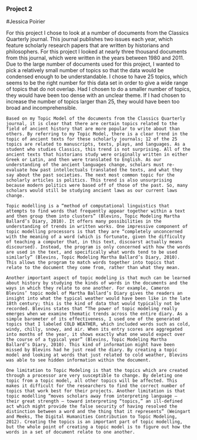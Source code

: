 ### Project 2
#Jessica Poirier

For this project I chose to look at a number of documents from the Classics Quarterly journal. This journal publishes two issues each year, which feature scholarly research papers that are written by historians and philosophers. For this project I looked at nearly three thousand documents from this journal, which were written in the years between 1980 and 2011. Due to the large number of documents used for this project, I wanted to pick a relatively small number of topics so that the data would be condensed enough to be understandable. I chose to have 25 topics, which seems to be the right number for this data set in order to give a wide range of topics that do not overlap. Had I chosen to do a smaller number of topics, they would have been too dense with an unclear theme. If I had chosen to increase the number of topics larger than 25, they would have been too broad and incomprehensible. 
	
	Based on my Topic Model of the documents from the Classics Quarterly journal, it is clear that there are certain topics related to the field of ancient history that are more popular to write about than others. By referring to my Topic Model, there is a clear trend in the topic of ancient texts for these scholarly journals; 12 of the 25 topics are related to manuscripts, texts, plays, and languages. As a student who studies Classics, this trend is not surprising. All of the ancient texts that historians study were originally written in either Greek or Latin, and then were translated to English. As our understanding of the ancient languages change, scholars must re-evaluate how past intellectuals translated the texts, and what they say about the past societies. The next most common topic for the scholarly articles is politics. This trend is also unsurprising because modern politics were based off of those of the past. So, many scholars would still be studying ancient laws as our current laws change. 
	
	Topic modelling is a “method of computational linguistics that attempts to find words that frequently appear together within a text and then group them into clusters” (Blevins, Topic Modeling Martha Ballard’s Diary, 2010). It offers many possibilities in the understanding of trends in written works. One impressive component of topic modelling processors is that they are “completely unconcerned with the meaning of a word (which is fortunate, given the difficulty of teaching a computer that, in this text, discoarst actually means discoursed). Instead, the program is only concerned with how the words are used in the text, and specifically what words tend to be used similarly” (Blevins, Topic Modeling Martha Ballard’s Diary, 2010). This allows the program to match words together into topics that relate to the document they come from, rather than what they mean. 
	
	Another important aspect of topic modeling is that much can be learned about history by studying the kinds of words in the documents and the ways in which they relate to one another. For example, Cameron Blevins’ topic model of Martha Ballard’s Diary gives the readers an insight into what the typical weather would have been like in the late 18th century; this is the kind of data that would typically not be recorded. Blevins states that “The power of topic modeling really emerges when we examine thematic trends across the entire diary. As a simple barometer of its effectiveness, I used one of the generated topics that I labeled COLD WEATHER, which included words such as cold, windy, chilly, snowy, and air. When its entry scores are aggregated into months of the year, it shows exactly what one would expect over the course of a typical year” (Blevins, Topic Modeling Martha Ballard’s Diary, 2010). This kind of information might have been missed by Blevins had he just read the diary. By creating a topic model and looking at words that just related to cold weather, Blevins was able to see hidden information within the document. 
	
	One limitation to Topic Modeling is that the topics which are created through a processor are very susceptible to change. By deleting one topic from a topic model, all other topics will be affected. This makes it difficult for the researchers to find the correct number of topics that work best for their projects. Another limitation is that topic modelling “moves scholars away from interpreting language — their great strength — toward interpreting “topics,” an ill-defined act which might provide the false security of having resolved the distinction between a word and the thing that it represents” (Weingart and Meeks, The Digital Humanities Contribution to Topic Modeling, 2012). Creating the topics is an important part of topic modelling, but the whole point of creating a topic model is to figure out how the words in a set of document relate to one another. 
